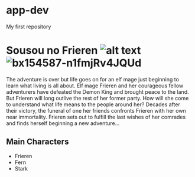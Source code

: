 # app-dev
My first repository
# **Sousou no Frieren** ![alt text](image.jpg)![bx154587-n1fmjRv4JQUd](https://github.com/D185630/app-dev/assets/152355002/6942f432-4255-4866-ad34-f9bf6a68ffe7)

The adventure is over but life goes on for an elf mage just beginning to learn what living is all about. Elf mage Frieren and her courageous fellow adventurers have defeated the Demon King and brought peace to the land. But Frieren will long outlive the rest of her former party. How will she come to understand what life means to the people around her? Decades after their victory, the funeral of one her friends confronts Frieren with her own near immortality. Frieren sets out to fulfill the last wishes of her comrades and finds herself beginning a new adventure…

## Main Characters 
- Frieren
- Fern
- Stark
